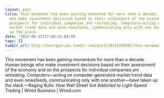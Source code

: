 ```yaml
---
layout: post
title: This movement has been gaining momentum for more than a decade. Human beings
  who make investment decisions based on their assessment of the economy and on the
  prospects for individual companies are retreating. Computers—acting on computer-generated
  market trend data and even newsfeeds, communicating only with one another—have taken
  up the slack.
date: '2012-08-11T17:09:21-04:00'
tags: []
tumblr_url: http://mattquirion.tumblr.com/post/29216260592/this-movement-has-been-gaining-momentum-for-more
---
```

This movement has been gaining momentum for more than a decade. Human beings who make investment decisions based on their assessment of the economy and on the prospects for individual companies are retreating. Computers—acting on computer-generated market trend data and even newsfeeds, communicating only with one another—have taken up the slack.—Raging Bulls: How Wall Street Got Addicted to Light-Speed Trading | Wired Business | Wired.com

